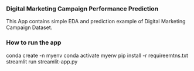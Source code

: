 ### Digital Marketing Campaign Performance Prediction

This App contains simple EDA and prediction example of Digital Marketing Campaign Dataset.

### How to run the app

conda create -n myenv
conda activate myenv
pip install -r requireemtns.txt
streamlit run streamlit-app.py

